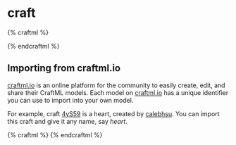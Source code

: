 # craft

{% craftml %}
<craft>
  <craft name="three-by-three-cubes">
    <col spacing="2">
      <repeat n="3">
        <row spacing="2">
          <repeat n="3">
              <cube></cube>
          </repeat>
        </row>
      </repeat>
    </col>
  </craft>

  <three-by-three-cubes></three-by-three-cubes>
</craft>
{% endcraftml %}


## Importing from craftml.io

[craftml.io](https://craftml.io/) is an online platform for the community to
easily create, edit, and share their CraftML models. Each model on
[craftml.io](https://craftml.io/) has a unique identifier you can use to import
into your own model.

For example, craft [4yS59](http://craftml.io/4yS59) is a heart, created by [calebhsu](http://craftml.io/~calebhsu).
You can import this craft and give it any name, say _heart_.

{% craftml %}
<craft>
  <craft name="heart" module="4yS59"/>
  <heart></heart>
</craft>
{% endcraftml %}
